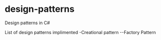 design-patterns
===============

Design patterns in C#


List of design patterns implimented
-Creational pattern
--Factory Pattern
